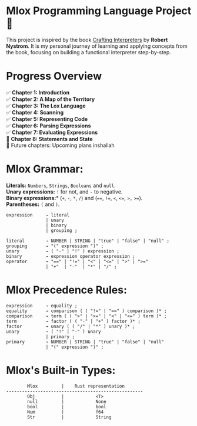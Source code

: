 # Mlox Programming Language Project 🎇
This project is inspired by the book [Crafting Interpreters](https://craftinginterpreters.com/) by  **Robert Nystrom**. It is my personal journey of learning and applying concepts from the book, focusing on building a functional interpreter step-by-step.

# Progress Overview
✅ **Chapter 1: Introduction**\
✅ **Chapter 2: A Map of the Territory** \
✅ **Chapter 3: The Lox Language** \
✅ **Chapter 4: Scanning** \
✅ **Chapter 5: Representing Code** \
✅ **Chapter 6: Parsing Expressions** \
✅ **Chapter 7: Evaluating Expressions** \
🔄 **Chapter 8: Statements and State** \
🚧 Future chapters: Upcoming plans inshallah

# Mlox Grammar:
**Literals:** `Numbers`, `Strings`, `Booleans` and `null`. \
**Unary expressions:** `!` for not, and `-` to negative. \
**Binary expressions:*** (`+`, `-`, `*`, `/`) and (`==`, `!=`, `<`, `<=`, `>,` `>=`). \
**Parentheses:** `(` and `)`. 
```
expression     → literal
               | unary
               | binary
               | grouping ;

literal        → NUMBER | STRING | "true" | "false" | "null" ;
grouping       → "(" expression ")" ;
unary          → ( "-" | "!" ) expression ;
binary         → expression operator expression ;
operator       → "==" | "!=" | "<" | "<=" | ">" | ">="
               | "+"  | "-"  | "*" | "/" ;
```

# Mlox Precedence Rules:
```
expression     → equality ;
equality       → comparison ( ( "!=" | "==" ) comparison )* ;
comparison     → term ( ( ">" | ">=" | "<" | "<=" ) term )* ;
term           → factor ( ( "-" | "+" ) factor )* ;
factor         → unary ( ( "/" | "*" ) unary )* ;
unary          → ( "!" | "-" ) unary
               | primary ;
primary        → NUMBER | STRING | "true" | "false" | "null"
               | "(" expression ")" ;
```

# Mlox's Built-in Types:
```
        Mlox         |    Rust representation
----------------------------------------------------
        Obj          |            <T>
        null         |            None
        bool         |            bool
        Num          |            f64
        Str          |            String
```

